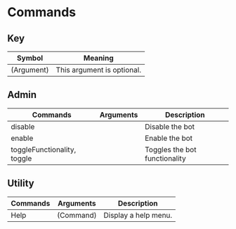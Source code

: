 # Commands

## Key
| Symbol     | Meaning                    |
| ---------- | -------------------------- |
| (Argument) | This argument is optional. |

## Admin
| Commands                    | Arguments | Description                   |
| --------------------------- | --------- | ----------------------------- |
| disable                     | <none>    | Disable the bot               |
| enable                      | <none>    | Enable the bot                |
| toggleFunctionality, toggle | <none>    | Toggles the bot functionality |

## Utility
| Commands | Arguments | Description          |
| -------- | --------- | -------------------- |
| Help     | (Command) | Display a help menu. |


